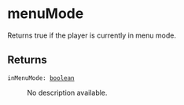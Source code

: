 # menuMode

Returns true if the player is currently in menu mode.

## Returns

<dl class="describe">
<dt><code class="descname">inMenuMode: <a href="https://mwse.readthedocs.io/en/latest/lua/type/boolean.html">boolean</a></code></dt>
<dd>

No description available.

</dd>
</dl>
